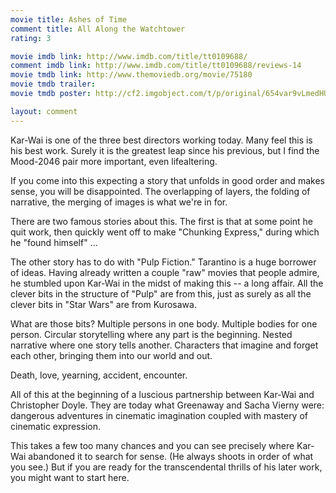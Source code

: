 ```yaml
---
movie title: Ashes of Time
comment title: All Along the Watchtower
rating: 3

movie imdb link: http://www.imdb.com/title/tt0109688/
comment imdb link: http://www.imdb.com/title/tt0109688/reviews-14
movie tmdb link: http://www.themoviedb.org/movie/75180
movie tmdb trailer: 
movie tmdb poster: http://cf2.imgobject.com/t/p/original/654var9vLmedHUe1KYmQgzpGBRo.jpg

layout: comment
---
```


Kar-Wai is one of the three best directors working today. Many feel this is his best work. Surely it is the greatest leap since his previous, but I find the Mood-2046 pair more important, even lifealtering.

If you come into this expecting a story that unfolds in good order and makes sense, you will be disappointed. The overlapping of layers, the folding of narrative, the merging of images is what we're in for.

There are two famous stories about this. The first is that at some point he quit work, then quickly went off to make "Chunking Express," during which he "found himself" ...

The other story has to do with "Pulp Fiction." Tarantino is a huge borrower of ideas. Having already written a couple "raw" movies that people admire, he stumbled upon Kar-Wai in the midst of making this -- a long affair. All the clever bits in the structure of "Pulp" are from this, just as surely as all the clever bits in "Star Wars" are from Kurosawa.

What are those bits? Multiple persons in one body. Multiple bodies for one person. Circular storytelling where any part is the beginning. Nested narrative where one story tells another. Characters that imagine and forget each other, bringing them into our world and out.

Death, love, yearning, accident, encounter.

All of this at the beginning of a luscious partnership between Kar-Wai and Christopher Doyle. They are today what Greenaway and Sacha Vierny were: dangerous adventures in cinematic imagination coupled with mastery of cinematic expression.

This takes a few too many chances and you can see precisely where Kar-Wai abandoned it to search for sense. (He always shoots in order of what you see.) But if you are ready for the transcendental thrills of his later work, you might want to start here.